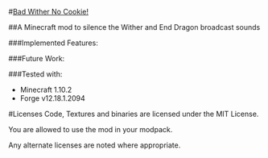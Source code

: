 #[Bad Wither No Cookie!](http://minecraft.curseforge.com/projects/bad-wither-no-cookie)

##A Minecraft mod to silence the Wither and End Dragon broadcast sounds

###Implemented Features:

###Future Work:

###Tested with:
- Minecraft 1.10.2
- Forge v12.18.1.2094

#Licenses
Code, Textures and binaries are licensed under the MIT License.

You are allowed to use the mod in your modpack.

Any alternate licenses are noted where appropriate.
